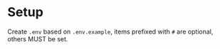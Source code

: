 # Setup

Create `.env` based on `.env.example`, items prefixed with `#` are optional, others MUST be set.
